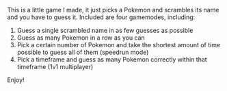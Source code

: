 This is a little game I made, it just picks a Pokemon and scrambles its name and you have to guess it. Included are four gamemodes, including:
1. Guess a single scrambled name in as few guesses as possible
2. Guess as many Pokemon in a row as you can
3. Pick a certain number of Pokemon and take the shortest amount of time possible to guess all of them (speedrun mode)
4. Pick a timeframe and guess as many Pokemon correctly within that timeframe (1v1 multiplayer)

Enjoy!
